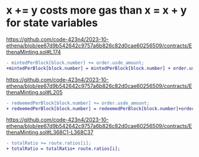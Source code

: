 # x += y costs more gas than x = x + y for state variables
https://github.com/code-423n4/2023-10-ethena/blob/ee67d9b542642c9757a6b826c82d0cae60256509/contracts/EthenaMinting.sol#L174
```diff
- mintedPerBlock[block.number] += order.usde_amount;
+mintedPerBlock[block.number] = mintedPerBlock[block.number] + order.usde_amount;
```
https://github.com/code-423n4/2023-10-ethena/blob/ee67d9b542642c9757a6b826c82d0cae60256509/contracts/EthenaMinting.sol#L205
```diff
- redeemedPerBlock[block.number] += order.usde_amount;
+ redeemedPerBlock[block.number] = redeemedPerBlock[block.number]+order.usde_amount;
```
https://github.com/code-423n4/2023-10-ethena/blob/ee67d9b542642c9757a6b826c82d0cae60256509/contracts/EthenaMinting.sol#L368C1-L368C37

```diff
- totalRatio += route.ratios[i];
+ totalRatio = totalRatio+ route.ratios[i];
```